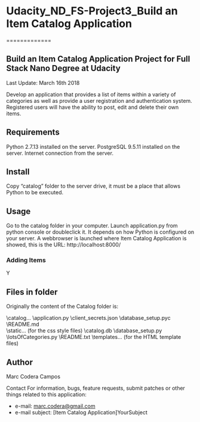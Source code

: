# Udacity_ND_FS-Project3_Build an Item Catalog Application
=============
## Build an Item Catalog Application Project for Full Stack Nano Degree at Udacity
Last Update: March 16th 2018

Develop an application that provides a list of items within a variety of categories as well as provide a user registration and authentication system. Registered users will have the ability to post, edit and delete their own items.

## Requirements
Python 2.7.13 installed on the server.
PostgreSQL 9.5.11 installed on the server.
Internet connection from the server.

## Install
Copy “catalog” folder to the server drive, it must be a place that allows Python to be executed.

## Usage
Go to the catalog folder in your computer.
Launch application.py from python console or doubleclick it. It depends on how Python is configured on your server.
A webbrowser is launched where Item Catalog Application is showed, this is the URL: http://localhost:8000/

### Adding Items
Y

## Files in folder
Originally the content of the Catalog folder is:

\catalog\...
  \application.py
  \client_secrets.json
  \database_setup.pyc
  \README.md   
  \static\... (for the css style files)
  \catalog.db
  \database_setup.py
  \lotsOfCategories.py
  \README.txt
  \templates\... (for the HTML template files)

## Author
Marc Codera Campos

Contact
For information, bugs, feature requests, submit patches or other things related to this application:
* e-mail: marc.codera@gmail.com
* e-mail subject: [Item Catalog Application]YourSubject